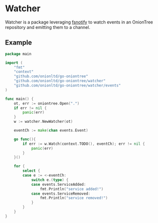 # Watcher

Watcher is a package leveraging [fsnotify](https://github.com/fsnotify/fsnotify)
to watch events in an OnionTree repository and emitting them to a channel.

## Example

```go
package main

import (
    "fmt"
    "context"
    "github.com/onionltd/go-oniontree"
    "github.com/onionltd/go-oniontree/watcher"
    "github.com/onionltd/go-oniontree/watcher/events"
)

func main() {
    ot, err := oniontree.Open(".")
    if err != nil {
        panic(err)
    }
    w := watcher.NewWatcher(ot)

    eventCh := make(chan events.Event)

    go func(){
        if err := w.Watch(context.TODO(), eventCh); err != nil {
            panic(err)
        }
    }()

    for {
        select {
        case e := <-eventCh:
            switch e.(type) {
            case events.ServiceAdded:
                fmt.Println("service added!")
            case events.ServiceRemoved:
                fmt.Println("service removed!")
            }
        }
    }
}
```
